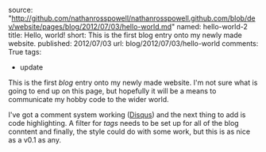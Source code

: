 source: "http://github.com/nathanrosspowell/nathanrosspowell.github.com/blob/dev/website/pages/blog/2012/07/03/hello-world.md"
named: hello-world-2
title: Hello, world!
short: This is the first blog entry onto my newly made website.
published: 2012/07/03
url: blog/2012/07/03/hello-world
comments: True
tags:
- update

This is the first _blog_ entry onto my newly made website. I'm not sure what is going to end up on this page, but hopefully it will be a means to communicate my hobby code to the wider world.

I've got a comment system working ([Disqus][disqus]) and the next thing to add is code highlighting. A filter for _tags_ needs to be set up for all of the blog conntent and finally, the style could do with some work, but this is as nice as a v0.1 as any.

[disqus]: http://disqus.com "Disqus commenting" 
